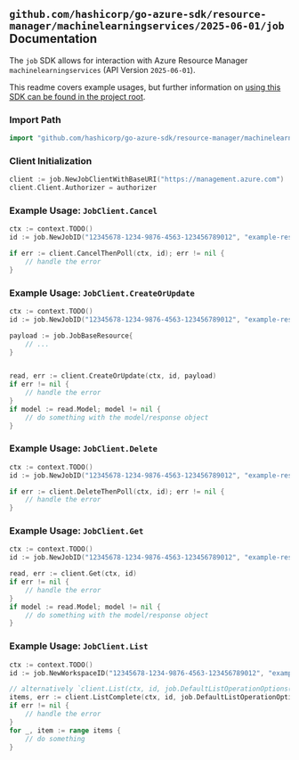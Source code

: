 
## `github.com/hashicorp/go-azure-sdk/resource-manager/machinelearningservices/2025-06-01/job` Documentation

The `job` SDK allows for interaction with Azure Resource Manager `machinelearningservices` (API Version `2025-06-01`).

This readme covers example usages, but further information on [using this SDK can be found in the project root](https://github.com/hashicorp/go-azure-sdk/tree/main/docs).

### Import Path

```go
import "github.com/hashicorp/go-azure-sdk/resource-manager/machinelearningservices/2025-06-01/job"
```


### Client Initialization

```go
client := job.NewJobClientWithBaseURI("https://management.azure.com")
client.Client.Authorizer = authorizer
```


### Example Usage: `JobClient.Cancel`

```go
ctx := context.TODO()
id := job.NewJobID("12345678-1234-9876-4563-123456789012", "example-resource-group", "workspaceName", "jobName")

if err := client.CancelThenPoll(ctx, id); err != nil {
	// handle the error
}
```


### Example Usage: `JobClient.CreateOrUpdate`

```go
ctx := context.TODO()
id := job.NewJobID("12345678-1234-9876-4563-123456789012", "example-resource-group", "workspaceName", "jobName")

payload := job.JobBaseResource{
	// ...
}


read, err := client.CreateOrUpdate(ctx, id, payload)
if err != nil {
	// handle the error
}
if model := read.Model; model != nil {
	// do something with the model/response object
}
```


### Example Usage: `JobClient.Delete`

```go
ctx := context.TODO()
id := job.NewJobID("12345678-1234-9876-4563-123456789012", "example-resource-group", "workspaceName", "jobName")

if err := client.DeleteThenPoll(ctx, id); err != nil {
	// handle the error
}
```


### Example Usage: `JobClient.Get`

```go
ctx := context.TODO()
id := job.NewJobID("12345678-1234-9876-4563-123456789012", "example-resource-group", "workspaceName", "jobName")

read, err := client.Get(ctx, id)
if err != nil {
	// handle the error
}
if model := read.Model; model != nil {
	// do something with the model/response object
}
```


### Example Usage: `JobClient.List`

```go
ctx := context.TODO()
id := job.NewWorkspaceID("12345678-1234-9876-4563-123456789012", "example-resource-group", "workspaceName")

// alternatively `client.List(ctx, id, job.DefaultListOperationOptions())` can be used to do batched pagination
items, err := client.ListComplete(ctx, id, job.DefaultListOperationOptions())
if err != nil {
	// handle the error
}
for _, item := range items {
	// do something
}
```
